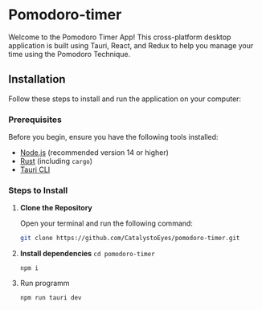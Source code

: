 # Pomodoro-timer

Welcome to the Pomodoro Timer App! This cross-platform desktop application is built using Tauri, React, and Redux to help you manage your time using the Pomodoro Technique.

## Installation

Follow these steps to install and run the application on your computer:

### Prerequisites

Before you begin, ensure you have the following tools installed:

- [Node.js](https://nodejs.org/) (recommended version 14 or higher)
- [Rust](https://www.rust-lang.org/) (including `cargo`)
- [Tauri CLI](https://tauri.app/v1/guides/getting-started/prerequisites)

### Steps to Install

1. **Clone the Repository**

   Open your terminal and run the following command:

   ```bash
   git clone https://github.com/CatalystoEyes/pomodoro-timer.git
   ```

2. **Install dependencies**
   ```cd pomodoro-timer```

   ```npm i```

3. Run programm
   ```bash
   npm run tauri dev
   ```
